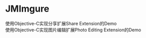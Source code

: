 JMImgure
===========================
使用Objective-C实现分享扩展Share Extension的Demo<br/>
使用Objective-C实现图片编辑扩展Photo Editing Extension的Demo
